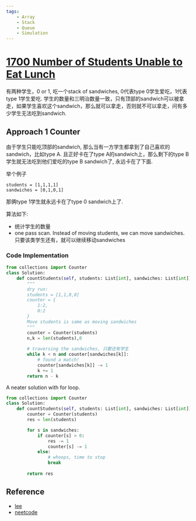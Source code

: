 ```yaml
---
tags:
    - Array
    - Stack
    - Queue
    - Simulation
---
```


# [1700 Number of Students Unable to Eat Lunch](https://leetcode.com/problems/number-of-students-unable-to-eat-lunch/description/)

有两种学生，0 or 1, 吃一个stack of sandwiches, 0代表type 0学生爱吃，1代表type 1学生爱吃. 学生的数量和三明治数量一致，只有顶部的sandwich可以被拿走，如果学生喜欢这个sandwich，那么就可以拿走，否则就不可以拿走，问有多少学生无法吃到sandwich. 

## Approach 1 Counter

由于学生只能吃顶部的sandwich, 那么当有一方学生都拿到了自己喜欢的sandwich，比如type A. 且正好卡在了type A的sandwich上，那么剩下的type B学生就无法吃到他们爱吃的type B sandwich了, 永远卡在了下面. 

举个例子
```
students = [1,1,1,1]
sandwiches = [0,1,0,1]
```
那俩type 1学生就永远卡在了type 0 sandwich上了.

算法如下:

- 统计学生的数量
- one pass scan. Instead of moving students, we can move sandwiches. 只要该类学生还有，就可以继续移动sandwiches

### Code Implementation

```python
from collections import Counter
class Solution:
    def countStudents(self, students: List[int], sandwiches: List[int]) -> int:
        """
        dry run:
        students = [1,1,0,0]
        counter = {
            1:2,
            0:2
        }
        Move students is same as moving sandwiches
        """
        counter = Counter(students) 
        n,k = len(students),0
        
        # traversing the sandwiches, 只要还有学生
        while k < n and counter[sandwiches[k]]:
            # found a match!
            counter[sandwiches[k]] -= 1
            k += 1
        return n - k
```

A neater solution with for loop.

```python
from collections import Counter
class Solution:
    def countStudents(self, students: List[int], sandwiches: List[int]) -> int:
        counter = Counter(students) 
        res = len(students)

        for s in sandwiches:
            if counter[s] > 0:
                res -= 1
                counter[s] -= 1
            else:
                # whoops, time to stop
                break
        
        return res
```


## Reference

- [lee](https://leetcode.com/problems/number-of-students-unable-to-eat-lunch/solutions/987403/java-c-python-easy-and-concise)
- [neetcode](https://leetcode.com/problems/number-of-students-unable-to-eat-lunch/description/?envType=daily-question&envId=2024-04-08)